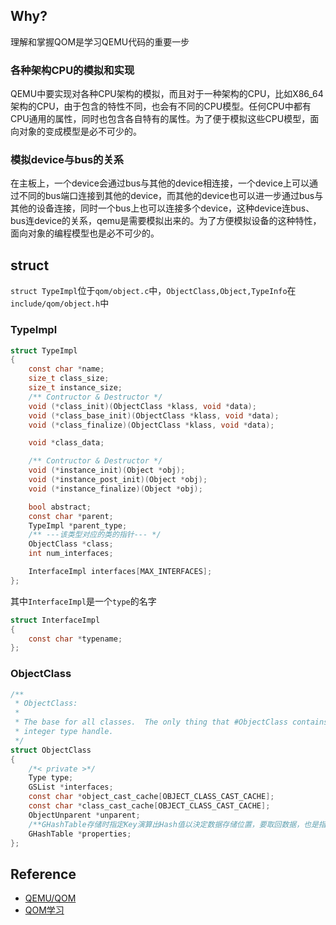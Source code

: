 
## Why?
理解和掌握QOM是学习QEMU代码的重要一步

### 各种架构CPU的模拟和实现 
QEMU中要实现对各种CPU架构的模拟，而且对于一种架构的CPU，比如X86_64架构的CPU，由于包含的特性不同，也会有不同的CPU模型。任何CPU中都有CPU通用的属性，同时也包含各自特有的属性。为了便于模拟这些CPU模型，面向对象的变成模型是必不可少的。

### 模拟device与bus的关系 
在主板上，一个device会通过bus与其他的device相连接，一个device上可以通过不同的bus端口连接到其他的device，而其他的device也可以进一步通过bus与其他的设备连接，同时一个bus上也可以连接多个device，这种device连bus、bus连device的关系，qemu是需要模拟出来的。为了方便模拟设备的这种特性，面向对象的编程模型也是必不可少的。

## struct
`struct TypeImpl`位于`qom/object.c`中，`ObjectClass,Object,TypeInfo`在`include/qom/object.h`中

### TypeImpl
```C
struct TypeImpl
{
    const char *name;
    size_t class_size;
    size_t instance_size;
    /** Contructor & Destructor */
    void (*class_init)(ObjectClass *klass, void *data);
    void (*class_base_init)(ObjectClass *klass, void *data);
    void (*class_finalize)(ObjectClass *klass, void *data);

    void *class_data;

    /** Contructor & Destructor */
    void (*instance_init)(Object *obj);
    void (*instance_post_init)(Object *obj);
    void (*instance_finalize)(Object *obj);

    bool abstract;
    const char *parent;
    TypeImpl *parent_type;
    /** ---该类型对应的类的指针--- */
    ObjectClass *class;
    int num_interfaces;

    InterfaceImpl interfaces[MAX_INTERFACES];
};
```
其中`InterfaceImpl`是一个`type`的名字
```C
struct InterfaceImpl
{
    const char *typename;
};
```

### ObjectClass
```C
/**
 * ObjectClass:
 *
 * The base for all classes.  The only thing that #ObjectClass contains is an
 * integer type handle.
 */
struct ObjectClass
{
    /*< private >*/
    Type type;
    GSList *interfaces;
    const char *object_cast_cache[OBJECT_CLASS_CAST_CACHE];
    const char *class_cast_cache[OBJECT_CLASS_CAST_CACHE];
    ObjectUnparent *unparent;
    /**GHashTable存储时指定Key演算出Hash值以決定数据存储位置，要取回数据，也是指定Key算出数据存储位置，以快速取得数据**/
    GHashTable *properties;
};
```

## Reference
- [QEMU/QOM](https://wiki.qemu.org/Features/QOM)
- [QOM学习](https://www.binss.me/blog/qemu-note-of-qemu-object-model/)

